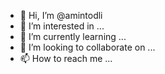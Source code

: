 - 👋 Hi, I’m @amintodli
- 👀 I’m interested in ...
- 🌱 I’m currently learning ...
- 💞️ I’m looking to collaborate on ...
- 📫 How to reach me ...

<!---
amintodli/amintodli is a ✨ special ✨ repository because its `README.md` (this file) appears on your GitHub profile.
You can click the Preview link to take a look at your changes.
--->
